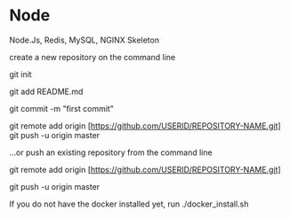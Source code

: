 # Node
Node.Js, Redis, MySQL, NGINX Skeleton


create a new repository on the command line

git init

git add README.md

git commit -m "first commit"

git remote add origin [https://github.com/USERID/REPOSITORY-NAME.git]
git push -u origin master


…or push an existing repository from the command line

git remote add origin [https://github.com/USERID/REPOSITORY-NAME.git]

git push -u origin master


If you do not have the docker installed yet, run ./docker_install.sh
